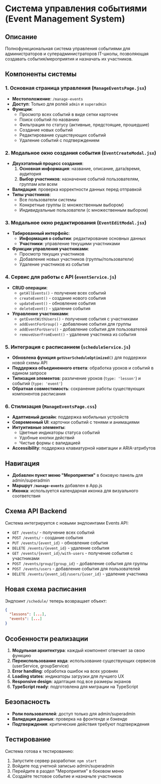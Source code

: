 # Система управления событиями (Event Management System)

## Описание
Полнофункциональная система управления событиями для администраторов и суперадминистраторов IT-школы, позволяющая создавать события/мероприятия и назначать их участников.

## Компоненты системы

### 1. Основная страница управления (`ManageEventsPage.jsx`)
- **Местоположение**: `/manage-events`
- **Доступ**: Только для ролей `admin` и `superadmin`
- **Функции**:
  - Просмотр всех событий в виде сетки карточек
  - Поиск событий по названию
  - Фильтрация по статусу (активные, предстоящие, прошедшие)
  - Создание новых событий
  - Редактирование существующих событий
  - Удаление событий с подтверждением

### 2. Модальное окно создания события (`EventCreateModal.jsx`)
- **Двухэтапный процесс создания**:
  1. **Основная информация**: название, описание, дата/время, аудитория
  2. **Выбор участников**: назначение событий пользователям, группам или всем
- **Валидация**: проверка корректности данных перед отправкой
- **Типы участников**:
  - Все пользователи системы
  - Конкретные группы (с множественным выбором)
  - Индивидуальные пользователи (с множественным выбором)

### 3. Модальное окно редактирования (`EventEditModal.jsx`)
- **Табированный интерфейс**:
  - **Информация о событии**: редактирование основных данных
  - **Участники**: управление текущими участниками
- **Функции управления участниками**:
  - Просмотр текущих участников
  - Добавление новых участников (группы/пользователи)
  - Удаление участников из события

### 4. Сервис для работы с API (`eventService.js`)
- **CRUD операции**:
  - `getAllEvents()` - получение всех событий
  - `createEvent()` - создание нового события
  - `updateEvent()` - обновление события
  - `deleteEvent()` - удаление события
- **Управление участниками**:
  - `getEventWithUsers()` - получение события с участниками
  - `addEventForGroup()` - добавление события для группы
  - `addEventForUsers()` - добавление события для пользователей
  - `removeUserFromEvent()` - удаление участника из события

### 5. Интеграция с расписанием (`scheduleService.js`)
- **Обновлена функция `getUserScheduleOptimized()`** для поддержки новой схемы API
- **Поддержка объединенного ответа**: обработка уроков и событий в едином запросе
- **Типизация элементов**: различение уроков (`type: 'lesson'`) и событий (`type: 'event'`)
- **Обратная совместимость**: сохранение работы существующих компонентов расписания

### 6. Стилизация (`ManageEventsPage.css`)
- **Адаптивный дизайн**: поддержка мобильных устройств
- **Современный UI**: карточки событий с тенями и анимациями
- **Интуитивные элементы**:
  - Цветные индикаторы статуса событий
  - Удобные кнопки действий
  - Чистые формы с валидацией
- **Accessibility**: поддержка клавиатурной навигации и ARIA-атрибутов

## Навигация
- **Добавлен пункт меню "Мероприятия"** в боковую панель для admin/superadmin
- **Маршрут `/manage-events`** добавлен в App.js
- **Иконка**: используется календарная иконка для визуального соответствия

## Схема API Backend
Система интегрируется с новыми эндпоинтами Events API:
- `GET /events/` - получение всех событий
- `POST /events/` - создание события
- `PUT /events/{event_id}` - обновление события
- `DELETE /events/{event_id}` - удаление события
- `GET /events/{event_id}/with-users` - получение события с участниками
- `POST /events/group/{group_id}` - добавление события для группы
- `POST /events/users` - добавление события для пользователей
- `DELETE /events/{event_id}/users/{user_id}` - удаление участника

## Новая схема расписания
Эндпоинт `/schedule/` теперь возвращает объект:
```json
{
  "lessons": [...],
  "events": [...]
}
```

## Особенности реализации
1. **Модульная архитектура**: каждый компонент отвечает за свою функцию
2. **Переиспользование кода**: использование существующих сервисов (userService, groupService)
3. **Error handling**: обработка ошибок на всех уровнях
4. **Loading states**: индикаторы загрузки для лучшего UX
5. **Responsive design**: адаптация под все размеры экранов
6. **TypeScript ready**: подготовлена для миграции на TypeScript

## Безопасность
- **Роли пользователей**: доступ только для admin/superadmin
- **Валидация данных**: проверка на фронтенде и бэкенде
- **Подтверждения**: критические действия требуют подтверждения

## Тестирование
Система готова к тестированию:
1. Запустите сервер разработки: `npm start`
2. Войдите под учетной записью admin/superadmin
3. Перейдите в раздел "Мероприятия" в боковом меню
4. Создайте тестовое событие и назначьте участников
